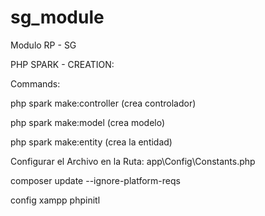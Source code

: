 # sg_module
 Modulo RP - SG
 
 
 PHP SPARK - CREATION:


Commands: 


php spark make:controller (crea controlador)


php spark make:model (crea modelo)


php spark make:entity (crea la entidad)


Configurar el Archivo en la Ruta:   app\Config\Constants.php

composer update --ignore-platform-reqs


config xampp phpinitl


